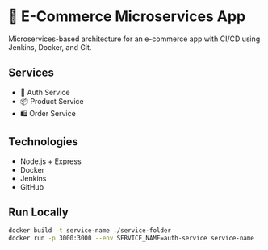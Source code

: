 # 🛒 E-Commerce Microservices App

Microservices-based architecture for an e-commerce app with CI/CD using Jenkins, Docker, and Git.

## Services
- 🔐 Auth Service
- 📦 Product Service
- 🛍️ Order Service

## Technologies
- Node.js + Express
- Docker
- Jenkins
- GitHub

## Run Locally
```bash
docker build -t service-name ./service-folder
docker run -p 3000:3000 --env SERVICE_NAME=auth-service service-name
```
